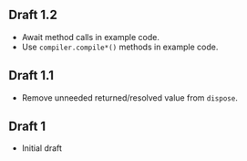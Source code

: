 ## Draft 1.2

* Await method calls in example code.
* Use `compiler.compile*()` methods in example code.

## Draft 1.1

* Remove unneeded returned/resolved value from `dispose`.

## Draft 1

* Initial draft
